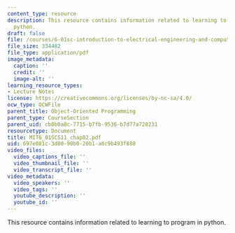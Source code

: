 ```yaml
---
content_type: resource
description: This resource contains information related to learning to program in
  python.
draft: false
file: /courses/6-01sc-introduction-to-electrical-engineering-and-computer-science-i-spring-2011/697e081c3d8090b020b1a8c9b493f880_MIT6_01SCS11_chap02.pdf
file_size: 334482
file_type: application/pdf
image_metadata:
  caption: ''
  credit: ''
  image-alt: ''
learning_resource_types:
- Lecture Notes
license: https://creativecommons.org/licenses/by-nc-sa/4.0/
ocw_type: OCWFile
parent_title: Object-Oriented Programming
parent_type: CourseSection
parent_uid: cb0b0a8c-7715-b7fb-9536-b7d77a728231
resourcetype: Document
title: MIT6_01SCS11_chap02.pdf
uid: 697e081c-3d80-90b0-20b1-a8c9b493f880
video_files:
  video_captions_file: ''
  video_thumbnail_file: ''
  video_transcript_file: ''
video_metadata:
  video_speakers: ''
  video_tags: ''
  youtube_description: ''
  youtube_id: ''
---
```

This resource contains information related to learning to program in python.